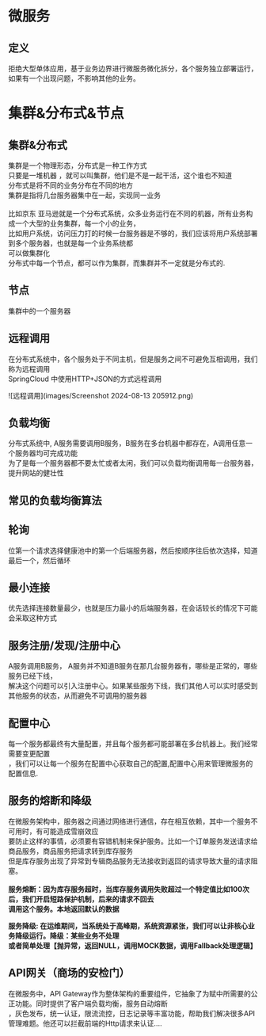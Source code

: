 # 微服务
## 定义
拒绝大型单体应用，基于业务边界进行微服务微化拆分，各个服务独立部署运行，如果有一个出现问题，不影响其他的业务。<br />

# 集群&分布式&节点
## 集群&分布式
集群是一个物理形态，分布式是一种工作方式 <br />
只要是一堆机器 ，就可以叫集群，他们是不是一起干活，这个谁也不知道 <br />
分布式是将不同的业务分布在不同的地方<br />
集群是指将几台服务器集中在一起，实现同一业务 <br />
<br />
比如京东 亚马逊就是一个分布式系统，众多业务运行在不同的机器，所有业务构成一个大型的业务集群，每一个小的业务，<br />
比如用户系统，访问压力打的时候一台服务器是不够的，我们应该将用户系统部署到多个服务器，也就是每一个业务系统都<br />
可以做集群化
<br />
分布式中每一个节点，都可以作为集群，而集群并不一定就是分布式的.  <br />

## 节点
集群中的一个服务器 <br />

## 远程调用
在分布式系统中，各个服务处于不同主机，但是服务之间不可避免互相调用，我们称为远程调用 <br />
SpringCloud 中使用HTTP+JSON的方式远程调用

![远程调用](images/Screenshot 2024-08-13 205912.png)

## 负载均衡
分布式系统中, A服务需要调用B服务，B服务在多台机器中都存在，A调用任意一个服务器均可完成功能 <br />
为了是每一个服务器都不要太忙或者太闲，我们可以负载均衡调用每一台服务器，提升网站的健壮性 <br />

## 常见的负载均衡算法
## 轮询
位第一个请求选择健康池中的第一个后端服务器，然后按顺序往后依次选择，知道最后一个，然后循环 <br />

## 最小连接
优先选择连接数量最少，也就是压力最小的后端服务器，在会话较长的情况下可能会采取这种方式 <br />

## 服务注册/发现/注册中心
A服务调用B服务， A服务并不知道B服务在那几台服务器有，哪些是正常的，哪些服务已经下线，<br />
解决这个问题可以引入注册中心。如果某些服务下线，我们其他人可以实时感受到其他服务的状态，从而避免不可调用的服务器<br />

## 配置中心
每一个服务都最终有大量配置，并且每个服务都可能部署在多台机器上。我们经常需要变更配置 <br />
，我们可以让每一个服务在配置中心获取自己的配置,配置中心用来管理微服务的配置信息.

## 服务的熔断和降级
在微服务架构中，服务器之间通过网络进行通信，存在相互依赖，其中一个服务不可用时，有可能造成雪崩效应 <br/>
要防止这样的事情，必须要有容错机制来保护服务。比如一个订单服务发送请求给商品服务，商品服务把请求转到库存服务 <br />
但是库存服务出现了异常到专辑商品服务无法接收到返回的请求导致大量的请求阻塞。<br />
<br />
**服务熔断：因为库存服务超时，当库存服务调用失败超过一个特定值比如100次后，我们开启短路保护机制，后来的请求不回去 <br/>**
**调用这个服务。本地返回默认的数据 <br />**

**服务降级: 在运维期间，当系统处于高峰期，系统资源紧张，我们可以让非核心业务降级运行。降级：某些业务不处理 <br/>**
**或者简单处理【抛异常，返回NULL，调用MOCK数据，调用Fallback处理逻辑】<br />**

## API网关（商场的安检门）
在微服务中，API Gateway作为整体架构的重要组件，它抽象了为赋中所需要的公正功能。同时提供了客户端负载均衡，服务自动熔断<br />
，灰色发布，统一认证，限流流控，日志记录等丰富功能，帮助我们解决很多API管理难题。他还可以拦截前端的Http请求来认证....<br />

